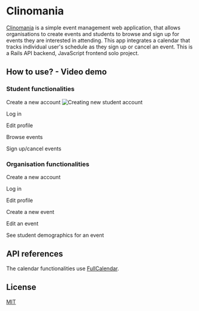 # Clinomania

[Clinomania](http://clinomania.surge.sh) is a simple event management web application, that allows organisations to create events and students to browse and sign up for events they are interested in attending. 
This app integrates a calendar that tracks individual user's schedule as they sign up or cancel an event.
This is a Rails API backend, JavaScript frontend solo project.

## How to use? - Video demo

### Student functionalities
Create a new account
![Creating new student account](frontend/assets/student-create-account.gif)

Log in

Edit profile

Browse events

Sign up/cancel events


### Organisation functionalities
Create a new account

Log in

Edit profile

Create a new event

Edit an event

See student demographics for an event

## API references
The calendar functionalities use [FullCalendar](https://github.com/fullcalendar/fullcalendar).

## License
[MIT](https://choosealicense.com/licenses/mit/)
